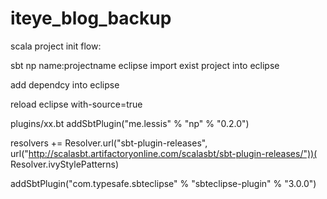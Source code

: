# iteye_blog_backup
scala project init flow:


sbt
np name:projectname
eclipse
import exist project into eclipse

add dependcy into eclipse

reload
eclipse with-source=true



plugins/xx.bt
addSbtPlugin("me.lessis" % "np" % "0.2.0")

resolvers += Resolver.url("sbt-plugin-releases",
  url("http://scalasbt.artifactoryonline.com/scalasbt/sbt-plugin-releases/"))(
    Resolver.ivyStylePatterns)

addSbtPlugin("com.typesafe.sbteclipse" % "sbteclipse-plugin" % "3.0.0")